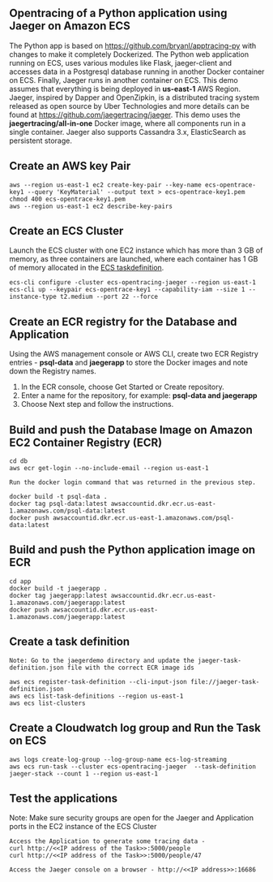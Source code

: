## Opentracing of a Python application using Jaeger on Amazon ECS
The Python app is based on https://github.com/bryanl/apptracing-py with changes to make it completely Dockerized. The Python web application running on ECS, uses various modules like Flask, jaeger-client and accesses data in a Postgresql database running in another Docker container on ECS. Finally, Jaeger runs in another container on ECS. This demo assumes that everything is being deployed in **us-east-1** AWS Region. 
Jaeger, inspired by Dapper and OpenZipkin, is a distributed tracing system released as open source by Uber Technologies and more details can be found at https://github.com/jaegertracing/jaeger. This demo uses the **jaegertracing/all-in-one** Docker image, where all components run in a single container. Jaeger also supports Cassandra 3.x, ElasticSearch as persistent storage.

## Create an AWS key Pair
```
aws --region us-east-1 ec2 create-key-pair --key-name ecs-opentrace-key1 --query 'KeyMaterial' --output text > ecs-opentrace-key1.pem
chmod 400 ecs-opentrace-key1.pem
aws --region us-east-1 ec2 describe-key-pairs
```

## Create an ECS Cluster
Launch the ECS cluster with one EC2 instance which has more than 3 GB of memory, as three containers are launched, where each container has 1 GB of memory allocated in the [ECS taskdefinition](https://github.com/cmanikandan/opentracing/blob/master/jaegerdemo/jaeger-task-definition.json).

```
ecs-cli configure -cluster ecs-opentracing-jaeger --region us-east-1
ecs-cli up --keypair ecs-opentrace-key1 --capability-iam --size 1 --instance-type t2.medium --port 22 --force
```

## Create an ECR registry for the Database and Application
Using the AWS management console or AWS CLI, create two ECR Registry entries - **psql-data** and **jaegerapp** to store the Docker images and note down the Registry names.

1. In the ECR console, choose Get Started or Create repository.
2. Enter a name for the repository, for example: **psql-data and jaegerapp**
3. Choose Next step and follow the instructions.

## Build and push the Database Image on Amazon EC2 Container Registry (ECR)
```
cd db
aws ecr get-login --no-include-email --region us-east-1

Run the docker login command that was returned in the previous step.

docker build -t psql-data .
docker tag psql-data:latest awsaccountid.dkr.ecr.us-east-1.amazonaws.com/psql-data:latest
docker push awsaccountid.dkr.ecr.us-east-1.amazonaws.com/psql-data:latest
```

## Build and push the Python application image on ECR
```
cd app
docker build -t jaegerapp .
docker tag jaegerapp:latest awsaccountid.dkr.ecr.us-east-1.amazonaws.com/jaegerapp:latest
docker push awsaccountid.dkr.ecr.us-east-1.amazonaws.com/jaegerapp:latest
```

## Create a task definition
```
Note: Go to the jaegerdemo directory and update the jaeger-task-definition.json file with the correct ECR image ids

aws ecs register-task-definition --cli-input-json file://jaeger-task-definition.json
aws ecs list-task-definitions --region us-east-1
aws ecs list-clusters
```

## Create a Cloudwatch log group and Run the Task on ECS
```
aws logs create-log-group --log-group-name ecs-log-streaming
aws ecs run-task --cluster ecs-opentracing-jaeger  --task-definition jaeger-stack --count 1 --region us-east-1
```

## Test the applications 
Note: Make sure security groups are open for the Jaeger and Application ports in the EC2 instance of the ECS Cluster

```
Access the Application to generate some tracing data -
curl http://<<IP address of the Task>>:5000/people
curl http://<<IP address of the Task>>:5000/people/47

Access the Jaeger console on a browser - http://<<IP address>>:16686
```

